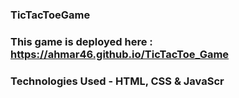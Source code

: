### TicTacToeGame

### This game is deployed here : https://ahmar46.github.io/TicTacToe_Game

### Technologies Used - HTML, CSS & JavaScr